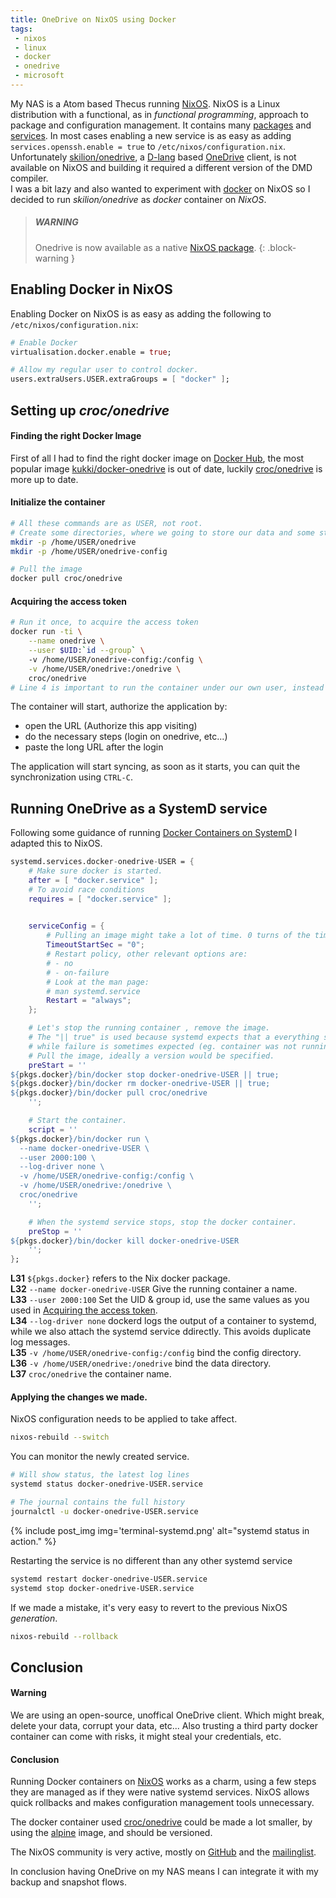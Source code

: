 ```yaml
---
title: OneDrive on NixOS using Docker
tags: 
 - nixos
 - linux
 - docker
 - onedrive
 - microsoft
---
```


My NAS is a Atom based Thecus running [NixOS](https://nixos.org). NixOS is a Linux distribution with a functional, as in _functional programming_, approach to package and configuration management. It contains many [packages](https://nixos.org/nixos/packages.html) and [services](https://nixos.org/nixos/options.html#). In most cases enabling a new service is as easy as adding `services.openssh.enable = true` to `/etc/nixos/configuration.nix`.<br/>
Unfortunately [skilion/onedrive](https://github.com/skilion/onedrive), a [D-lang](http://dlang.org) based [OneDrive](https://onedrive.live.com/) client, is not available on NixOS and building it required a different version of the DMD compiler. <br />
I was a bit lazy and also wanted to experiment with [docker](https://docker.com) on NixOS so I decided to run _skilion/onedrive_ as _docker_ container on _NixOS_.

> ##### WARNING
>
> Onedrive is now available as a native [NixOS package](https://search.nixos.org/packages?channel=23.11&show=onedrive&from=0&size=50&sort=relevance&type=packages&query=onedrive).
{: .block-warning }

## Enabling Docker in NixOS

Enabling Docker on NixOS is as easy as adding the following to `/etc/nixos/configuration.nix`:

```nix
# Enable Docker
virtualisation.docker.enable = true;

# Allow my regular user to control docker.
users.extraUsers.USER.extraGroups = [ "docker" ];
```

## Setting up _croc/onedrive_
#### Finding the right Docker Image
First of all I had to find the right docker image on [Docker Hub](https://hub.docker.com), the most popular image [kukki/docker-onedrive](https://hub.docker.com/r/kukki/docker-onedrive/) is out of date, luckily [croc/onedrive](https://hub.docker.com/r/croc/onedrive/) is more up to date.

#### Initialize the container
```bash
# All these commands are as USER, not root.
# Create some directories, where we going to store our data and some state & config
mkdir -p /home/USER/onedrive
mkdir -p /home/USER/onedrive-config

# Pull the image
docker pull croc/onedrive
```

#### Acquiring the access token

```bash
# Run it once, to acquire the access token
docker run -ti \
    --name onedrive \
    --user $UID:`id --group` \ 
    -v /home/USER/onedrive-config:/config \
    -v /home/USER/onedrive:/onedrive \
    croc/onedrive
# Line 4 is important to run the container under our own user, instead of root.
```

The container will start, authorize the application by:

* open the URL (Authorize this app visiting)
* do the necessary steps (login on onedrive, etc...)
* paste the long URL after the login


The application will start syncing, as soon as it starts, you can quit the synchronization using `CTRL-C`. 

## Running OneDrive as a SystemD service

Following some guidance of running [Docker Containers on SystemD](https://container-solutions.com/running-docker-containers-with-systemd/) I adapted this to NixOS.


```nix
systemd.services.docker-onedrive-USER = {
    # Make sure docker is started. 
    after = [ "docker.service" ];
    # To avoid race conditions
    requires = [ "docker.service" ];

    
    serviceConfig = {
        # Pulling an image might take a lot of time. 0 turns of the timeouts
        TimeoutStartSec = "0";
        # Restart policy, other relevant options are: 
        # - no
        # - on-failure 
        # Look at the man page:
        # man systemd.service
        Restart = "always";
    };

    # Let's stop the running container , remove the image.
    # The "|| true" is used because systemd expects that a everything succeeds, 
    # while failure is sometimes expected (eg. container was not running).  
    # Pull the image, ideally a version would be specified.     
    preStart = ''
${pkgs.docker}/bin/docker stop docker-onedrive-USER || true;
${pkgs.docker}/bin/docker rm docker-onedrive-USER || true;
${pkgs.docker}/bin/docker pull croc/onedrive
    '';

    # Start the container.
    script = ''
${pkgs.docker}/bin/docker run \ 
  --name docker-onedrive-USER \ 
  --user 2000:100 \
  --log-driver none \
  -v /home/USER/onedrive-config:/config \
  -v /home/USER/onedrive:/onedrive \
  croc/onedrive
    '';

    # When the systemd service stops, stop the docker container.
    preStop = ''
${pkgs.docker}/bin/docker kill docker-onedrive-USER
    '';
};

```

__L31__ `${pkgs.docker}` refers to the Nix docker package. <br />
__L32__ `--name docker-onedrive-USER` Give the running container a name. <br />
__L33__ `--user 2000:100` Set the UID & group id, use the same values as you used in [Acquiring the access token](#acquiring-the-access-token). <br />
__L34__ `--log-driver none` dockerd logs the output of a container to systemd, while we also attach the systemd service ddirectly. This avoids duplicate log messages. <br />
__L35__ `-v /home/USER/onedrive-config:/config` bind the config directory. <br />
__L36__ `-v /home/USER/onedrive:/onedrive` bind the data directory. <br />
__L37__ `croc/onedrive` the container name. <br />

#### Applying the changes we made.

NixOS configuration needs to be applied to take affect.

```bash
nixos-rebuild --switch
```

You can monitor the newly created service.
```bash
# Will show status, the latest log lines
systemd status docker-onedrive-USER.service 

# The journal contains the full history
journalctl -u docker-onedrive-USER.service 
```

{% include post_img img='terminal-systemd.png' alt="systemd status in action." %}

Restarting the service is no different than any other systemd service
```bash
systemd restart docker-onedrive-USER.service 
systemd stop docker-onedrive-USER.service 
```


If we made a mistake, it's very easy to revert to the previous NixOS _generation_.
```bash
nixos-rebuild --rollback
```

## Conclusion
#### Warning

We are using an open-source, unoffical OneDrive client. Which might break, delete your data, corrupt your data, etc... Also trusting a third party docker container can come with risks, it might steal your credentials, etc.

#### Conclusion

Running Docker containers on [NixOS](http://nixos.org) works as a charm, using a few steps they are managed as if they were native systemd services. NixOS allows quick rollbacks and makes configuration management tools unnecessary.

The docker container used [croc/onedrive](https://hub.docker.com/r/croc/onedrive/) could be made a lot smaller, by using the [alpine](https://hub.docker.com/_/alpine/) image, and should be versioned.

The NixOS community is very active, mostly on [GitHub](https://github.com/nixos/nixpkgs) and the [mailinglist](https://groups.google.com/forum/#!forum/nix-devel).

In conclusion having OneDrive on my NAS means I can integrate it with my backup and snapshot flows.
